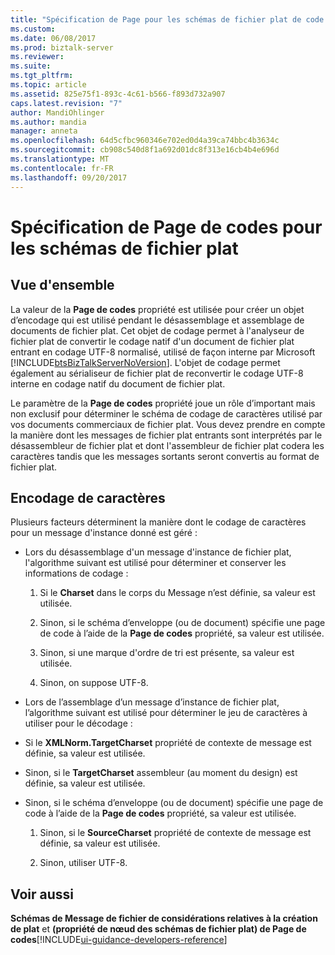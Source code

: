 ```yaml
---
title: "Spécification de Page pour les schémas de fichier plat de code | Documents Microsoft"
ms.custom: 
ms.date: 06/08/2017
ms.prod: biztalk-server
ms.reviewer: 
ms.suite: 
ms.tgt_pltfrm: 
ms.topic: article
ms.assetid: 825e75f1-893c-4c61-b566-f893d732a907
caps.latest.revision: "7"
author: MandiOhlinger
ms.author: mandia
manager: anneta
ms.openlocfilehash: 64d5cfbc960346e702ed0d4a39ca74bbc4b3634c
ms.sourcegitcommit: cb908c540d8f1a692d01dc8f313e16cb4b4e696d
ms.translationtype: MT
ms.contentlocale: fr-FR
ms.lasthandoff: 09/20/2017
---
```

# <a name="code-page-specification-for-flat-file-schemas"></a>Spécification de Page de codes pour les schémas de fichier plat

## <a name="overview"></a>Vue d'ensemble
La valeur de la **Page de codes** propriété est utilisée pour créer un objet d’encodage qui est utilisé pendant le désassemblage et assemblage de documents de fichier plat. Cet objet de codage permet à l'analyseur de fichier plat de convertir le codage natif d'un document de fichier plat entrant en codage UTF-8 normalisé, utilisé de façon interne par Microsoft [!INCLUDE[btsBizTalkServerNoVersion](../includes/btsbiztalkservernoversion-md.md)]. L'objet de codage permet également au sérialiseur de fichier plat de reconvertir le codage UTF-8 interne en codage natif du document de fichier plat.  
  
 Le paramètre de la **Page de codes** propriété joue un rôle d’important mais non exclusif pour déterminer le schéma de codage de caractères utilisé par vos documents commerciaux de fichier plat. Vous devez prendre en compte la manière dont les messages de fichier plat entrants sont interprétés par le désassembleur de fichier plat et dont l'assembleur de fichier plat codera les caractères tandis que les messages sortants seront convertis au format de fichier plat.  

## <a name="character-encoding"></a>Encodage de caractères  
 Plusieurs facteurs déterminent la manière dont le codage de caractères pour un message d'instance donné est géré :  
  
-   Lors du désassemblage d'un message d'instance de fichier plat, l'algorithme suivant est utilisé pour déterminer et conserver les informations de codage :  
  
    1.  Si le **Charset** dans le corps du Message n’est définie, sa valeur est utilisée.  
  
    2.  Sinon, si le schéma d’enveloppe (ou de document) spécifie une page de code à l’aide de la **Page de codes** propriété, sa valeur est utilisée.  
  
    3.  Sinon, si une marque d'ordre de tri est présente, sa valeur est utilisée.  
  
    4.  Sinon, on suppose UTF-8.  
  
-   Lors de l’assemblage d’un message d’instance de fichier plat, l’algorithme suivant est utilisé pour déterminer le jeu de caractères à utiliser pour le décodage :  
  
-   Si le **XMLNorm.TargetCharset** propriété de contexte de message est définie, sa valeur est utilisée.  
  
-   Sinon, si le **TargetCharset** assembleur (au moment du design) est définie, sa valeur est utilisée.  
  
-   Sinon, si le schéma d’enveloppe (ou de document) spécifie une page de code à l’aide de la **Page de codes** propriété, sa valeur est utilisée.  
  
    1.  Sinon, si le **SourceCharset** propriété de contexte de message est définie, sa valeur est utilisée.  
  
    2.  Sinon, utiliser UTF-8.  
  
## <a name="see-also"></a>Voir aussi  
 **Schémas de Message de fichier de considérations relatives à la création de plat** et **(propriété de nœud des schémas de fichier plat) de Page de codes**[!INCLUDE[ui-guidance-developers-reference](../includes/ui-guidance-developers-reference.md)]